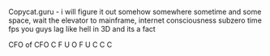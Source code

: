 Copycat.guru - i will figure it out somehow somewhere sometime and some space, wait the elevator to mainframe, internet consciousness subzero time fps you guys lag like hell in 3D and its a fact


CFO of CFO C F U O F U C C C 
